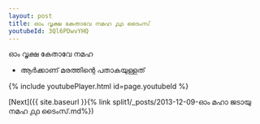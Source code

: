 ```yaml
---
layout: post
title: ഓം വൃക്ഷ കേതാവേ നമഹ ൧൧ ടൈംസ്
youtubeId: 3Ql6PDwvYHQ
---
```

 
 
 ഓം വൃക്ഷ കേതാവേ നമഹ 
 
 -  ആർക്കാണ് മരത്തിന്റെ പതാകയുള്ളത് 
 
  
 
  
 
 
 
 
 
 


{% include youtubePlayer.html id=page.youtubeId %}
 
[Next]({{ site.baseurl }}{% link  split1/_posts/2013-12-09-ഓം മഹാ ജടായു നമഹ ൧൧ ടൈംസ്.md%})
 
